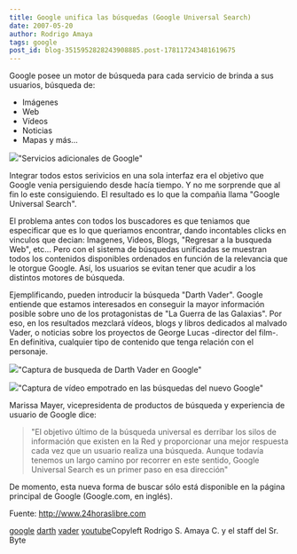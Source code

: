 ```yaml
---
title: Google unifica las búsquedas (Google Universal Search)
date: 2007-05-20
author: Rodrigo Amaya
tags: google
post_id: blog-3515952828243908885.post-178117243481619675
---
```


Google posee un motor de búsqueda para cada servicio de brinda a sus
      usuarios, búsqueda de:

- Imágenes
- Web
- Vídeos
- Noticias
- Mapas
y
      más...

[![](http://bp2.blogger.com/_ayvorITawE4/RlC3FKos2nI/AAAAAAAAAXE/10_q1EnYCOs/s400/ymas.jpg)](http://bp2.blogger.com/_ayvorITawE4/RlC3FKos2nI/AAAAAAAAAXE/10_q1EnYCOs/s1600-h/ymas.jpg)"Servicios adicionales de
      Google"

Integrar todos estos serivicios en una sola interfaz era
      el objetivo que Google venia persiguiendo desde hacía tiempo. Y no me sorprende que al fin lo
      este consiguiendo.
El resultado es lo que la compañia llama "Google Universal
      Search".

El problema antes con todos los buscadores es que teniamos que
      especificar que es lo que queriamos encontrar, dando incontables clicks en vinculos que
      decian: Imagenes, Videos, Blogs, "Regresar a la busqueda Web", etc...
Pero con el
      sistema de búsquedas unificadas se muestran todos los contenidos disponibles ordenados en
      función de la relevancia que le otorgue Google. Así, los usuarios se evitan tener que acudir a
      los distintos motores de búsqueda.

Ejemplificando, pueden introducir la
      búsqueda "Darth Vader". Google entiende que estamos interesados en conseguir la mayor
      información posible sobre uno de los protagonistas de "La Guerra de las Galaxias". Por eso, en
      los resultados mezclará vídeos, blogs y libros dedicados al malvado Vader, o noticias sobre
      los proyectos de George Lucas -director del film-. En definitiva, cualquier tipo de contenido
      que tenga relación con el personaje.

[![](http://bp3.blogger.com/_ayvorITawE4/RlC4maos2oI/AAAAAAAAAXM/xVoFPFYpGe8/s320/googledarthvader.jpg)](http://bp3.blogger.com/_ayvorITawE4/RlC4maos2oI/AAAAAAAAAXM/xVoFPFYpGe8/s1600-h/googledarthvader.jpg)"Captura de busqueda de
      Darth Vader en Google"

[![](http://bp1.blogger.com/_ayvorITawE4/RlC486os2pI/AAAAAAAAAXU/Y-jotxIadlI/s320/googledarthvaderexpanded.jpg)](http://bp1.blogger.com/_ayvorITawE4/RlC486os2pI/AAAAAAAAAXU/Y-jotxIadlI/s1600-h/googledarthvaderexpanded.jpg)"Captura de vídeo empotrado
      en las búsquedas del nuevo Google"

Marissa Mayer, vicepresidenta de productos de búsqueda y experiencia de
      usuario de Google dice:

> "El objetivo
> último de la búsqueda universal es derribar los silos de información que existen en la Red y
> proporcionar una mejor respuesta cada vez que un usuario realiza una búsqueda. Aunque todavía
> tenemos un largo camino por recorrer en este sentido, Google Universal Search es un primer
> paso en esa dirección"

De momento, esta nueva forma de buscar sólo está disponible en la página principal
      de Google (Google.com, en inglés).

Fuente:
      http://www.24horaslibre.com

[google](http://www.blogalaxia.com/tags/google) [darth](http://www.blogalaxia.com/tags/darth) [vader](http://www.blogalaxia.com/tags/vader) [youtube](http://www.blogalaxia.com/tags/youtube)Copyleft Rodrigo S. Amaya
      C. y el staff del Sr. Byte